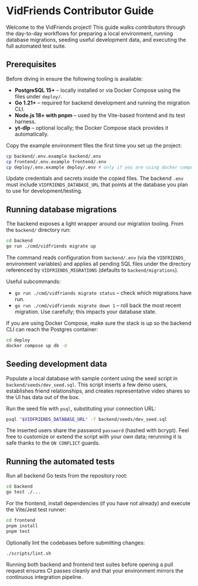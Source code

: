 # VidFriends Contributor Guide

Welcome to the VidFriends project! This guide walks contributors through the day-to-day workflows for preparing a local environment, running database migrations, seeding useful development data, and executing the full automated test suite.

## Prerequisites

Before diving in ensure the following tooling is available:

- **PostgreSQL 15+** – locally installed or via Docker Compose using the files under `deploy/`.
- **Go 1.21+** – required for backend development and running the migration CLI.
- **Node.js 18+ with pnpm** – used by the Vite-based frontend and its test harness.
- **yt-dlp** – optional locally; the Docker Compose stack provides it automatically.

Copy the example environment files the first time you set up the project:

```bash
cp backend/.env.example backend/.env
cp frontend/.env.example frontend/.env
cp deploy/.env.example deploy/.env # only if you are using docker compose
```

Update credentials and secrets inside the copied files. The backend `.env` must include `VIDFRIENDS_DATABASE_URL` that points at the database you plan to use for development/testing.

## Running database migrations

The backend exposes a light wrapper around our migration tooling. From the `backend/` directory run:

```bash
cd backend
go run ./cmd/vidfriends migrate up
```

The command reads configuration from `backend/.env` (via the `VIDFRIENDS_` environment variables) and applies all pending SQL files under the directory referenced by `VIDFRIENDS_MIGRATIONS` (defaults to `backend/migrations`).

Useful subcommands:

- `go run ./cmd/vidfriends migrate status` – check which migrations have run.
- `go run ./cmd/vidfriends migrate down 1` – roll back the most recent migration. Use carefully; this impacts your database state.

If you are using Docker Compose, make sure the stack is up so the backend CLI can reach the Postgres container:

```bash
cd deploy
docker compose up db -d
```

## Seeding development data

Populate a local database with sample content using the seed script in `backend/seeds/dev_seed.sql`. This script inserts a few demo users, establishes friend relationships, and creates representative video shares so the UI has data out of the box.

Run the seed file with `psql`, substituting your connection URL:

```bash
psql "$VIDFRIENDS_DATABASE_URL" -f backend/seeds/dev_seed.sql
```

The inserted users share the password `password` (hashed with bcrypt). Feel free to customize or extend the script with your own data; rerunning it is safe thanks to the `ON CONFLICT` guards.

## Running the automated tests

Run all backend Go tests from the repository root:

```bash
cd backend
go test ./...
```

For the frontend, install dependencies (if you have not already) and execute the Vite/Jest test runner:

```bash
cd frontend
pnpm install
pnpm test
```

Optionally lint the codebases before submitting changes:

```bash
./scripts/lint.sh
```

Running both backend and frontend test suites before opening a pull request ensures CI passes cleanly and that your environment mirrors the continuous integration pipeline.
